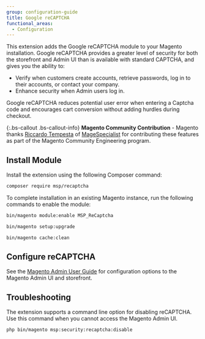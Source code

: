 ```yaml
---
group: configuration-guide
title: Google reCAPTCHA
functional_areas:
  - Configuration
---
```


This extension adds the Google reCAPTCHA module to your Magento installation. Google reCAPTCHA provides a greater level of security for both the storefront and Admin UI than is available with standard CAPTCHA, and gives you the ability to:

- Verify when customers create accounts, retrieve passwords, log in to their accounts, or contact your company.
- Enhance security when Admin users log in.

Google reCAPTCHA reduces potential user error when entering a Captcha code and encourages cart conversion without adding hurdles during checkout.

{:.bs-callout .bs-callout-info}
**Magento Community Contribution** - Magento thanks [Riccardo Tempesta](https://twitter.com/rictempesta) of [MageSpecialist](https://partners.magento.com/portal/details/partner/id/129) for contributing these features as part of the Magento Community Engineering program.

## Install Module

Install the extension using the following Composer command:

```bash
composer require msp/recaptcha
```

To complete installation in an existing Magento instance, run the following commands to enable the module:

```bash
bin/magento module:enable MSP_ReCaptcha
```
```bash
bin/magento setup:upgrade
```
```bash
bin/magento cache:clean
```

## Configure reCAPTCHA

See the [Magento Admin User Guide](https://docs.magento.com/m2/ce/user_guide/stores/security-google-recaptcha.html) for configuration options to the Magento Admin UI and storefront.

## Troubleshooting

The extension supports a command line option for disabling reCAPTCHA. Use this command when you cannot access the Magento Admin UI.

```bash
php bin/magento msp:security:recaptcha:disable
```
